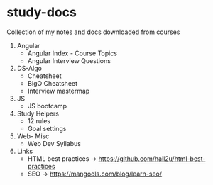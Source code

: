 # study-docs
Collection of my notes and docs downloaded from courses
1. Angular
	- Angular Index - Course Topics
	- Angular Interview Questions
2. DS-Algo
	- Cheatsheet
	- BigO Cheatsheet
	- Interview mastermap
3. JS
	- JS bootcamp
4. Study Helpers
	- 12 rules
	- Goal settings
5. Web- Misc
	- Web Dev Syllabus
6. Links
	- HTML best practices -> https://github.com/hail2u/html-best-practices
	- SEO -> https://mangools.com/blog/learn-seo/
